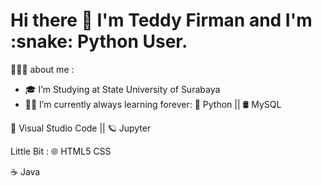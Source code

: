 <h1> Hi there 👋 I'm Teddy Firman and I'm :snake: Python User.</h1>

👨🏻‍💻  about me :

- :mortar_board: I’m Studying at State University of Surabaya 
- 🧑‍💻 I’m currently always learning forever: :snake: Python || 🛢 MySQL

🔧   Visual Studio Code || 🪐 Jupyter 

Little Bit :
🌐   HTML5 CSS 

:coffee: Java 

